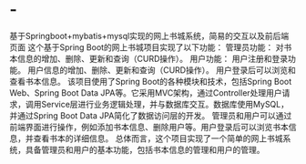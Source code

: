 # -
基于Springboot+mybatis+mysql实现的网上书城系统，简易的交互以及前后端页面
这个基于Spring Boot的网上书城项目实现了以下功能：
管理员功能：
对书本信息的增加、删除、更新和查询（CURD操作）。
用户功能：
用户注册和登录功能。
用户信息的增加、删除、更新和查询（CURD操作）。
用户登录后可以浏览和查看书本信息。
该项目使用了Spring Boot的各种模块和技术，包括Spring Boot Web、Spring Boot Data JPA等。它采用MVC架构，通过Controller处理用户请求，调用Service层进行业务逻辑处理，并与数据库交互。数据库使用MySQL，并通过Spring Boot Data JPA简化了数据访问层的开发。
管理员和用户可以通过前端界面进行操作，例如添加书本信息、删除用户等。用户登录后可以浏览书本信息，并查看书本的详细信息。
总体而言，这个项目实现了一个简单的网上书城系统，具备管理员和用户的基本功能，包括书本信息的管理和用户的管理。
